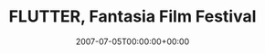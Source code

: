 ---
templateKey: event
guid: 0892b84d-6eab-11ea-99c5-002590d1d1b0
date: 2007-07-05T00:00:00+00:00
eventTime: 'none'
title: FLUTTER, Fantasia Film Festival
artist: FLUTTER
city: Montreal
venue: Fantasia Film Festival
group: PPF House
---